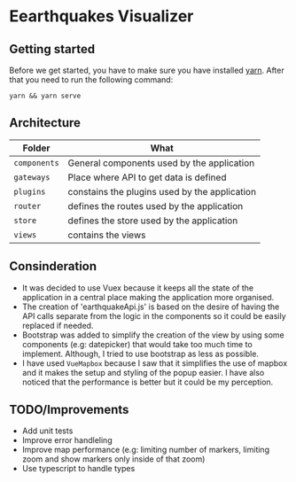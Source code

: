 # Eearthquakes Visualizer

## Getting started

Before we get started, you have to make sure you have installed [yarn](https://yarnpkg.com/). After that you need to run
the following command:

```
yarn && yarn serve
```

## Architecture

| Folder | What |
|--------------|------|
| `components` | General components used by the application
| `gateways` | Place where API to get data is defined |
| `plugins` | constains the plugins used by the application |
| `router` | defines the routes used by the application |
| `store` | defines the store used by the application |
| `views` | contains the views |


## Consinderation
- It was decided to use Vuex because it keeps all the state of the application in a central place making the application more organised.
- The creation of 'earthquakeApi.js' is based on the desire of having the API calls separate from the logic in the components so it could be easily replaced if needed.
- Bootstrap was added to simplify the creation of the view by using some components (e.g: datepicker) that would take too much time to implement. Although, I tried to use bootstrap as less as possible.
- I have used `VueMapbox` because I saw that it simplifies the use of mapbox and it makes the setup and styling of the popup easier. I have also noticed that the performance is better but it could be my perception.


## TODO/Improvements
- Add unit tests
- Improve error handleling
- Improve map performance (e.g: limiting number of markers, limiting zoom and show markers only inside of that zoom)
- Use typescript to handle types